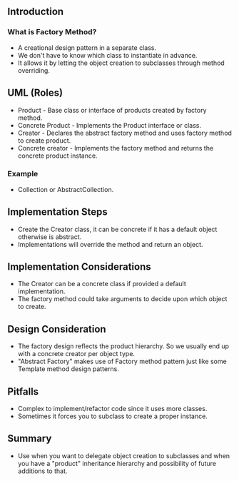 ## Introduction

### What is Factory Method?
- A creational design pattern in a separate class.
- We don't have to know which class to instantiate in advance.
- It allows it by letting the object creation to subclasses through method overriding.


## UML (Roles)
- Product - Base class or interface of products created by factory method.
- Concrete Product - Implements the Product interface or class.
- Creator - Declares the abstract factory method and uses factory method to create product.
- Concrete creator - Implements the factory method and returns the concrete product instance.

### Example
- Collection or AbstractCollection.


## Implementation Steps

- Create the Creator class, it can be concrete if it has a default object otherwise is abstract.
- Implementations will override the method and return an object.


## Implementation Considerations

- The Creator can be a concrete class if provided a default implementation.
- The factory method could take arguments to decide upon which object to create.


## Design Consideration
- The factory design reflects the product hierarchy. So we usually end up with a concrete creator per object type.
- "Abstract Factory" makes use of Factory method pattern just like some Template method design patterns.


## Pitfalls

- Complex to implement/refactor code since it uses more classes.
- Sometimes it forces you to subclass to create a proper instance.


## Summary
- Use when you want to delegate object creation to subclasses and when you have a "product" inheritance
      hierarchy and possibility of future additions to that.
